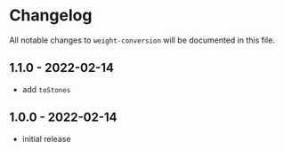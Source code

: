 # Changelog

All notable changes to `weight-conversion` will be documented in this file.

## 1.1.0 - 2022-02-14

- add `toStones`

## 1.0.0 - 2022-02-14

- initial release
